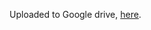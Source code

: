 Uploaded to Google drive, [here](https://drive.google.com/file/d/1wr_gitURpRfnGbrIBtE5rTKJYZS7vLAK/view?usp=sharing).